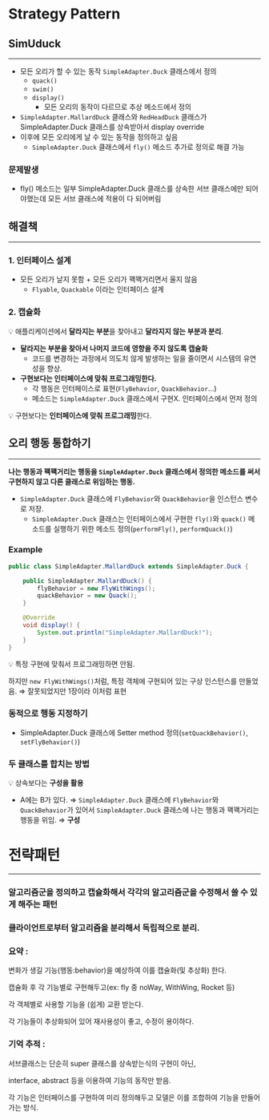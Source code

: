# Strategy Pattern

## SimUduck

---

- 모든 오리가 할 수 있는 동작 `SimpleAdapter.Duck` 클래스에서 정의
    - `quack()`
    - `swim()`
    - `display()`
        - 모든 오리의 동작이 다르므로 추상 메소드에서 정의
- `SimpleAdapter.MallardDuck` 클래스와 `RedHeadDuck` 클래스가 SimpleAdapter.Duck 클래스를 상속받아서 display override
- 이후에 모든 오리에게 날 수 있는 동작을 정의하고 싶음
    - `SimpleAdapter.Duck` 클래스에서 `fly()` 메소드 추가로 정의로 해결 가능

### 문제발생

- fly() 메소드는 일부 SimpleAdapter.Duck 클래스를 상속한 서브 클래스에만 되어야했는데 모든 서브 클래스에 적용이 다 되어버림

## 해결책

---

### 1. 인터페이스 설계

- 모든 오리가 날지 못함 + 모든 오리가 꽥꽥거리면서 울지 않음
    - `Flyable`, `Quackable` 이라는 인터페이스 설계

### 2. 캡슐화

💡 애플리케이션에서 **달라지는 부분**을 찾아내고 **달라지지 않는 부분과 분리**.

- **달라지는 부분을 찾아서 나머지 코드에 영향을 주지 않도록 캡슐화**
    - 코드를 변경하는 과정에서 의도치 않게 발생하는 일을 줄이면서 시스템의 유연성을 향상.
- **구현보다는 인터페이스에 맞춰 프로그래밍한다.**
    - 각 행동은 인터페이스로 표현(`FlyBehavior`, `QuackBehavior`…)
    - 메소드는 `SimpleAdapter.Duck` 클래스에서 구현X. 인터페이스에서 먼저 정의

💡 구현보다는 **인터페이스에 맞춰 프로그래밍**한다.

## 오리 행동 통합하기

---

**나는 행동과 꽥꽥거리는 행동을 `SimpleAdapter.Duck` 클래스에서 정의한 메소드를 써서 구현하지 않고 다른 클래스로 위임하는 행동.**

- `SimpleAdapter.Duck` 클래스에 `FlyBehavior`와 `QuackBehavior`을 인스턴스 변수로 저장.
    - `SimpleAdapter.Duck` 클래스는 인터페이스에서 구현한 `fly()`와 `quack()` 메소드를 실행하기 위한 메소드 정의(`performFly()`, `performQuack()`)

### Example

```java
public class SimpleAdapter.MallardDuck extends SimpleAdapter.Duck {

    public SimpleAdapter.MallardDuck() {
        flyBehavior = new FlyWithWings();
        quackBehavior = new Quack();
    }

    @Override
    void display() {
        System.out.println("SimpleAdapter.MallardDuck!");
    }
}
```

💡 특정 구현에 맞춰서 프로그래밍하면 안됨.

하지만 `new FlyWithWings()`처럼, 특정 객체에 구현되어 있는 구상 인스턴스를 만들었음.
⇒ 잘못되었지만 1장이라 이처럼 표현

### 동적으로 행동 지정하기

- SimpleAdapter.Duck 클래스에 Setter method 정의(`setQuackBehavior()`, `setFlyBehavior()`)

### 두 클래스를 합치는 방법

💡 상속보다는 **구성을 활용**

- A에는 B가 있다. ⇒ `SimpleAdapter.Duck` 클래스에 `FlyBehavior`와 `QuackBehavior`가 있어서 `SimpleAdapter.Duck` 클래스에 나는 행동과 꽥꽥거리는 행동을 위임. ⇒ **구성**

# 전략패턴

---

### 알고리즘군을 정의하고 캡슐화해서 각각의 알고리즘군을 수정해서 쓸 수 있게 해주는 패턴

### 클라이언트로부터 알고리즘을 분리해서 독립적으로 분리.

### 요약 :

변화가 생길 기능(행동:behavior)을 예상하여 이를 캡슐화(및 추상화) 한다.

캡슐화 후 각 기능별로 구현해두고(ex: fly 중 noWay, WithWing, Rocket 등)

각 객체별로 사용할 기능을 (쉽게) 교환 받는다.

각 기능들이 추상화되어 있어 재사용성이 좋고, 수정이 용이하다.

### 기억 추적 :

서브클래스는 단순히 super 클래스를 상속받는식의 구현이 아닌,

interface, abstract 등을 이용하여 기능의 동작만 받음.

각 기능은 인터페이스를 구현하여 미리 정의해두고 모델은 이를 조합하여 기능을 만들어가는 방식.
